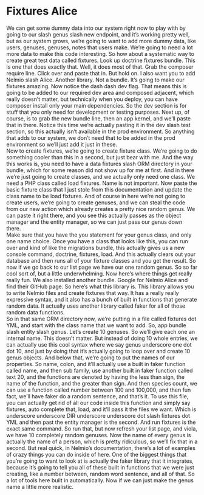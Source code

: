 # Fixtures Alice

 We can get some dummy data into our system right now to play with by going to our slash genus slash new endpoint, and it’s working pretty well, but as our system grows, we’re going to want to add more dummy data, like users, genuses, genuses, notes that users make.  We’re going to need a lot more data to make this code interesting.  So how about a systematic way to create great test data called fixtures.  Look up doctrine fixtures bundle.  This is one that does exactly that. Well, it does most of that.  Grab the composer require line. Click over and paste that in.  But hold on.  I also want you to add Nelmio slash Alice.  Another library.  Not a bundle.  It’s going to make our fixtures amazing.
Now notice the dash dash dev flag.  That means this is going to be added to our required dev area and composed adjacent, which really doesn’t matter, but technically when you deploy, you can have composer install only your main dependencies.  So the dev section is for stuff that you only need for development or testing purposes.  Next up, of course, is to grab the new bundle line, then an app kernel, and we’ll paste that in there.  Notice this time we’re actually pasting it in the dev slash test section, so this actually isn’t available in the prod environment.  So anything that adds to our system, we don’t need that to be added in the prod environment so we’ll just add it just in these.  
Now to create fixtures, we’re going to create fixture class.  We’re going to do something cooler than this in a second, but just bear with me.  And the way this works is, you need to have a data fixtures slash ORM directory in your bundle, which for some reason did not show up for me at first.  And in there we’re just going to create classes, and we actually only need one class.  We need a PHP class called load fixtures.  Name is not important.  Now paste the basic fixture class that I just stole from this documentation and update the class name to be load fixtures.  And of course in here we’re not going to create users, we’re going to create genuses, and we can steal the code from our new action which already creates a pretty nice random genus.  We can paste it right there, and you see this actually passes as the object manager and the entity manager, so we can just pass our genus down there.  
Make sure that you have the you statement for your genus class, and only one name choice.  Once you have a class that looks like this, you can run over and kind of like the migrations bundle, this actually gives us a new console command, doctrine, fixtures, load.  And this actually clears out your database and then runs all of your fixture classes and you get the result.  So now if we go back to our list page we have our one random genus.  So so far cool sort of, but a little underwhelming.  Now here’s where things get really really fun.  We also installed another bundle.  Google for Nelmio Alice and find their GitHub page.  So here’s what this library is.  This library allows you to write Nelmio files and create fixtures that way.  It has a really really expressive syntax, and it also has a bunch of built in functions that generate random data.  It actually uses another library called faker for all of those random data functions.  
So in that same ORM directory now, we’re putting in a file called fixtures dot YML, and start with the class name that we want to add.  So, app bundle slash entity slash genus.  Let’s create 10 genuses.  So we’ll give each one an internal name.  This doesn’t matter.  But instead of doing 10 whole entries, we can actually use this cool syntax where we say genus underscore one dot dot 10, and just by doing that it’s actually going to loop over and create 10 genus objects.  And below that, we’re going to put the names of our properties.  So name, colon, and it’ll actually use a built in faker function called name, and then sub family, use another built in faker function called text 20, and the functions are denoted by having the less than sign, the name of the function, and the greater than sign.
And then species count, we can use a function called number between 100 and 100,000, and then fun fact, we’ll have faker do a random sentence, and that’s it.  To use this file, you can actually get rid of all our code inside this function and simply say fixtures, auto complete that, load, and it’ll pass it the files we want.  Which is underscore underscore DIR underscore underscore dot slash fixtures dot YML and then past the entity manager is the second.  And run fixtures is the exact same command.  So run that, but now refresh your list page, and viola, we have 10 completely random genuses.  Now the name of every genus is actually the name of a person, which is pretty ridiculous, so we’ll fix that in a second.  But real quick, in Nelmio’s documentation, there’s a lot of examples of crazy things you can do inside of here.
One of the biggest things that you’re going to want to look at is actually the faker library that it integrates, because it’s going to tell you all of these built in functions that we were just creating, like a number between, random word sentence, and all of that.  So a lot of tools here built in automatically.  Now if we can just make the genus name a little more realistic.  
